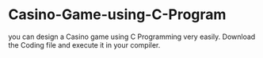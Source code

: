 # Casino-Game-using-C-Program
you can design a Casino game using C Programming very easily. Download the Coding file and execute it in your compiler.
